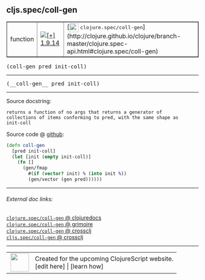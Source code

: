 ## cljs.spec/coll-gen



 <table border="1">
<tr>
<td>function</td>
<td><a href="https://github.com/cljsinfo/cljs-api-docs/tree/1.9.14"><img valign="middle" alt="[+] 1.9.14" title="Added in 1.9.14" src="https://img.shields.io/badge/+-1.9.14-lightgrey.svg"></a> </td>
<td>
[<img height="24px" valign="middle" src="http://i.imgur.com/1GjPKvB.png"> <samp>clojure.spec/coll-gen</samp>](http://clojure.github.io/clojure/branch-master/clojure.spec-api.html#clojure.spec/coll-gen)
</td>
</tr>
</table>

<samp>(coll-gen pred init-coll)</samp><br>

---

 <samp>
(__coll-gen__ pred init-coll)<br>
</samp>

---





Source docstring:

```
returns a function of no args that returns a generator of
collections of items conforming to pred, with the same shape as
init-coll
```


Source code @ [github]():

```clj
(defn coll-gen
  [pred init-coll]
  (let [init (empty init-coll)]
    (fn []
      (gen/fmap
        #(if (vector? init) % (into init %))
        (gen/vector (gen pred))))))
```

<!--
Repo - tag - source tree - lines:

 <pre>

</pre>

-->

---



###### External doc links:

[`clojure.spec/coll-gen` @ clojuredocs](http://clojuredocs.org/clojure.spec/coll-gen)<br>
[`clojure.spec/coll-gen` @ grimoire](http://conj.io/store/v1/org.clojure/clojure/1.7.0-beta3/clj/clojure.spec/coll-gen/)<br>
[`clojure.spec/coll-gen` @ crossclj](http://crossclj.info/fun/clojure.spec/coll-gen.html)<br>
[`cljs.spec/coll-gen` @ crossclj](http://crossclj.info/fun/cljs.spec.cljs/coll-gen.html)<br>

---

 <table>
<tr><td>
<img valign="middle" align="right" width="48px" src="http://i.imgur.com/Hi20huC.png">
</td><td>
Created for the upcoming ClojureScript website.<br>
[edit here] | [learn how]
</td></tr></table>

[edit here]:https://github.com/cljsinfo/cljs-api-docs/blob/master/cljsdoc/cljs.spec/coll-gen.cljsdoc
[learn how]:https://github.com/cljsinfo/cljs-api-docs/wiki/cljsdoc-files

<!--

This information was too distracting to show to readers, but I'll leave it
commented here since it is helpful to:

- pretty-print the data used to generate this document
- and show how to retrieve that data



The API data for this symbol:

```clj
{:ns "cljs.spec",
 :name "coll-gen",
 :signature ["[pred init-coll]"],
 :name-encode "coll-gen",
 :history [["+" "1.9.14"]],
 :type "function",
 :clj-equiv {:full-name "clojure.spec/coll-gen",
             :url "http://clojure.github.io/clojure/branch-master/clojure.spec-api.html#clojure.spec/coll-gen"},
 :full-name-encode "cljs.spec/coll-gen",
 :source {:code "(defn coll-gen\n  [pred init-coll]\n  (let [init (empty init-coll)]\n    (fn []\n      (gen/fmap\n        #(if (vector? init) % (into init %))\n        (gen/vector (gen pred))))))",
          :title "Source code",
          :repo "clojurescript",
          :tag "r1.9.36",
          :filename "src/main/cljs/cljs/spec.cljs",
          :lines [1045 1054],
          :url "https://github.com/clojure/clojurescript/blob/r1.9.36/src/main/cljs/cljs/spec.cljs#L1045-L1054"},
 :usage ["(coll-gen pred init-coll)"],
 :full-name "cljs.spec/coll-gen",
 :docstring "returns a function of no args that returns a generator of\ncollections of items conforming to pred, with the same shape as\ninit-coll",
 :cljsdoc-url "https://github.com/cljsinfo/cljs-api-docs/blob/master/cljsdoc/cljs.spec/coll-gen.cljsdoc"}

```

Retrieve the API data for this symbol:

```clj
;; from Clojure REPL
(require '[clojure.edn :as edn])
(-> (slurp "https://raw.githubusercontent.com/cljsinfo/cljs-api-docs/catalog/cljs-api.edn")
    (edn/read-string)
    (get-in [:symbols "cljs.spec/coll-gen"]))
```

-->
